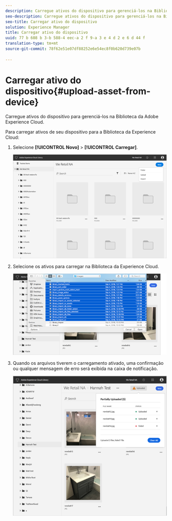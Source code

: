 ```yaml
---
description: Carregue ativos do dispositivo para gerenciá-los na Biblioteca da Adobe Experience Cloud.
seo-description: Carregue ativos do dispositivo para gerenciá-los na Biblioteca da Adobe Experience Cloud.
seo-title: Carregar ativo do dispositivo
solution: Experience Manager
title: Carregar ativo do dispositivo
uuid: 77 b 608 b 3-b 588-4 eec-a 2 f 9-a 3 e 4 d 2 e 6 d 44 f
translation-type: tm+mt
source-git-commit: 78f62e51e07df88252e6e54ec8f0b620d739e07b

---
```



# Carregar ativo do dispositivo{#upload-asset-from-device}

Carregue ativos do dispositivo para gerenciá-los na Biblioteca da Adobe Experience Cloud.

Para carregar ativos de seu dispositivo para a Biblioteca da Experience Cloud:

1. Selecione **[!UICONTROL Novo]** &gt; **[!UICONTROL Carregar]**.

   ![](assets/library_new_folder_upload.png)

1. Selecione os ativos para carregar na Biblioteca da Experience Cloud.

   ![](assets/library_upload_assets_device.png)

1. Quando os arquivos tiverem o carregamento ativado, uma confirmação ou qualquer mensagem de erro será exibida na caixa de notificação.

   ![](assets/library_error_confirm_messages.png)


